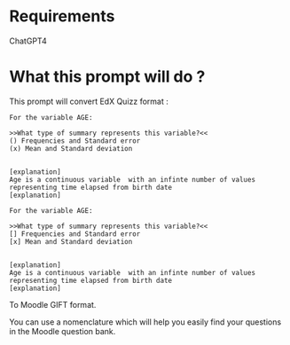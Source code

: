# Requirements
ChatGPT4

# What this prompt will do ?
This prompt will convert EdX Quizz format :

```
For the variable AGE:

>>What type of summary represents this variable?<<
() Frequencies and Standard error
(x) Mean and Standard deviation


[explanation]
Age is a continuous variable  with an infinte number of values representing time elapsed from birth date
[explanation]

For the variable AGE:

>>What type of summary represents this variable?<<
[] Frequencies and Standard error
[x] Mean and Standard deviation


[explanation]
Age is a continuous variable  with an infinte number of values representing time elapsed from birth date
[explanation]
```

To Moodle GIFT format.

You can use a nomenclature which will help you easily find your questions in the Moodle question bank.
